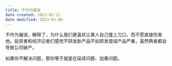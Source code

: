 ```yaml
---
title: 不作为偏误
date created: 2023-02-21
date modified: 2023-03-08
---
```


不作为偏误，解释了，为什么我们更喜欢让某人自己撞上刀口，而不愿直接伤害他。投资者和经济记者们感觉不研发新产品不如研发错误产品严重，虽然两者都会导致公司破产。

如果你不解决问题，那你等于就是在延续问题、加重问题。

